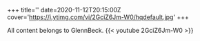+++
title=''
date=2020-11-12T20:15:00Z
cover='https://i.ytimg.com/vi/2GciZ6Jm-W0/hqdefault.jpg'
+++

All content belongs to GlennBeck.
{{< youtube 2GciZ6Jm-W0 >}}
